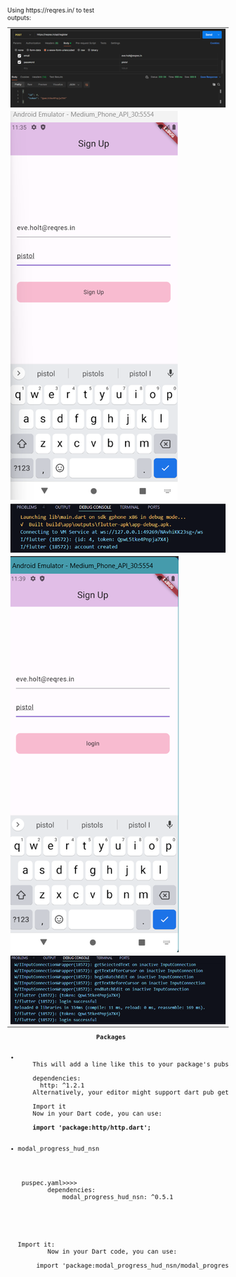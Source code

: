 <p>Using https://reqres.in/ to test<br>outputs:</p>
<table>
 
  <tr>
    <td valign="top"><img src="https://github.com/suraj-khot-19/img/blob/main/post1.png" ></td>
      </tr>
        <tr>
    <td valign="top"><img src="https://github.com/suraj-khot-19/img/blob/main/post1_1.png"
     >
    </td>   
  </tr>
 
 
  <tr>
    <td valign="top"><img src="https://github.com/suraj-khot-19/img/blob/main/post1_2.png" ></td>
    </tr>
        
 
  <tr>
    <td valign="top"><img src="https://github.com/suraj-khot-19/img/blob/main/post2_1.png" ></td>
   </tr>
        <tr>
    <td valign="top"><img src="https://github.com/suraj-khot-19/img/blob/main/post2_2.png"
     >
    </td>   
  </tr>
 </table>

<pre>
                        <b>Packages</b>
<ul>
<li>
    This will add a line like this to your package's pubspec.yaml (and run an implicit dart pub get):

    dependencies:
      http: ^1.2.1
    Alternatively, your editor might support dart pub get or flutter pub get. Check the docs for your editor to learn more.

    Import it
    Now in your Dart code, you can use:

    <b>import 'package:http/http.dart';</b>
</li>

<li>modal_progress_hud_nsn</li>

    <p> puspec.yaml>>>>
        dependencies:
            modal_progress_hud_nsn: ^0.5.1
    </p>

    <p>Import it:
        Now in your Dart code, you can use:
    
     import 'package:modal_progress_hud_nsn/modal_progress_hud_nsn.dart';

    </p>
</ul>
</pre>
